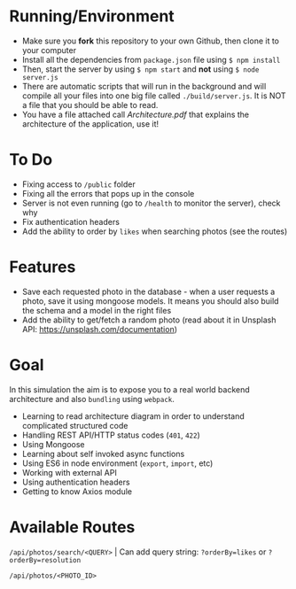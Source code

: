 # Running/Environment

- Make sure you **fork** this repository to your own Github, then clone it to your computer
- Install all the dependencies from `package.json` file using `$ npm install `
- Then, start the server by using `$ npm start` and **not** using `$ node server.js`
- There are automatic scripts that will run in the background and will compile all your
files into one big file called `./build/server.js`.
It is NOT a file that you should be able to read.
- You have a file attached call _Architecture.pdf_ that explains the architecture of the application, use it!

# To Do

- Fixing access to `/public` folder
- Fixing all the errors that pops up in the console
- Server is not even running (go to `/health` to monitor the server), check why
- Fix authentication headers
- Add the ability to order by `likes` when searching photos (see the routes)

# Features

- Save each requested photo in the database - when a user requests a photo, save it using mongoose models. It means you should also build the schema and a model in the right files
- Add the ability to get/fetch a random photo (read about it in Unsplash API: https://unsplash.com/documentation)

# Goal

In this simulation the aim is to expose you to a real world backend architecture and also `bundling` using `webpack`.
- Learning to read architecture diagram in order to understand complicated structured code
- Handling REST API/HTTP status codes (`401`, `422`)
- Using Mongoose
- Learning about self invoked async functions
- Using ES6 in node environment (`export`, `import`, etc)
- Working with external API 
- Using authentication headers
- Getting to know Axios module

# Available Routes
`/api/photos/search/<QUERY>` | Can add query string: `?orderBy=likes` or `?orderBy=resolution`
 
`/api/photos/<PHOTO_ID>`
